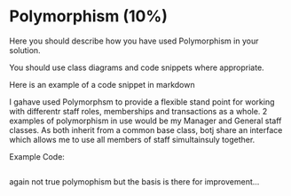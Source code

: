 # Polymorphism (10%)

Here you should describe how you have used Polymorphism in your solution.

You should use class diagrams and code snippets where appropriate.

Here is an example of a code snippet in markdown


I gahave used Polymorphsm to provide a flexible stand point for working with differentr staff roles, memberships and transactions as a whole. 2 examples of polymorphism in use would be my Manager and General staff classes. As both inherit from a common base class, botj share an interface which allows me to use all members of staff simultainsuly together.  


Example Code:
```cs

```

again not true polymophism but the basis is there for improvement...





